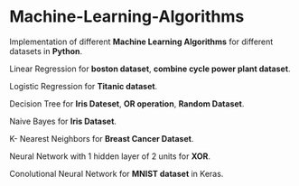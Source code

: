 # Machine-Learning-Algorithms
Implementation of different **Machine Learning Algorithms** for different datasets in **Python**.

Linear Regression for **boston dataset**, **combine cycle power plant dataset**.

Logistic Regression for **Titanic dataset**.

Decision Tree for **Iris Dateset**, **OR operation**, **Random Dataset**.

Naive Bayes for **Iris Dataset**.

K- Nearest Neighbors for **Breast Cancer Dataset**.

Neural Network with 1 hidden layer of 2 units for **XOR**. 

Conolutional Neural Network for **MNIST dataset** in Keras.
